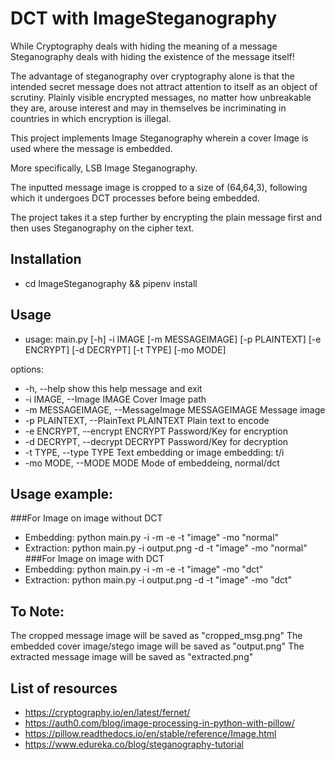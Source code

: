 # DCT with ImageSteganography

While Cryptography deals with hiding the meaning of a message
Steganography deals with hiding the existence of the message itself!

The advantage of steganography over cryptography alone is that the intended secret message does not attract attention to itself as an object of scrutiny. 
Plainly visible encrypted messages, no matter how unbreakable they are, arouse interest and may in themselves be incriminating in countries in which encryption is illegal.

This project implements Image Steganography wherein a cover Image is used where the message is embedded.

More specifically, LSB Image Steganography.

The inputted message image is cropped to a size of (64,64,3), following which it undergoes DCT processes before being embedded.

The project takes it a step further by encrypting the plain message first and then uses Steganography on the cipher text.

## Installation
* cd ImageSteganography && pipenv install

## Usage
 * usage: main.py [-h] -i IMAGE [-m MESSAGEIMAGE] [-p PLAINTEXT] [-e ENCRYPT] [-d DECRYPT] [-t TYPE] [-mo MODE]

options:
  * -h, --help            show this help message and exit
  * -i IMAGE, --Image IMAGE
                        Cover Image path
  * -m MESSAGEIMAGE, --MessageImage MESSAGEIMAGE
                        Message image
  * -p PLAINTEXT, --PlainText PLAINTEXT
                        Plain text to encode
  * -e ENCRYPT, --encrypt ENCRYPT
                        Password/Key for encryption
  * -d DECRYPT, --decrypt DECRYPT
                        Password/Key for decryption
  * -t TYPE, --type TYPE  Text embedding or image embedding: t/i
  * -mo MODE, --MODE MODE
                        Mode of embeddeing, normal/dct

## Usage example:
###For Image on image without DCT
 * Embedding: python main.py -i <Cover image path> -m <Message image path> -e <Password for encryption> -t "image" -mo "normal"
 * Extraction: python main.py -i output.png -d <Password> -t "image" -mo "normal"
###For Image on image with DCT
 * Embedding: python main.py -i <Cover image path> -m <Message image path> -e <Password for encryption> -t "image" -mo "dct"
 * Extraction: python main.py -i output.png -d <Password> -t "image" -mo "dct"
 
 
## To Note:
The cropped message image will be saved as "cropped_msg.png"
The embedded cover image/stego image will be saved as "output.png"
The extracted message image will be saved as "extracted.png"


## List of resources
* https://cryptography.io/en/latest/fernet/
* https://auth0.com/blog/image-processing-in-python-with-pillow/
* https://pillow.readthedocs.io/en/stable/reference/Image.html
* https://www.edureka.co/blog/steganography-tutorial
